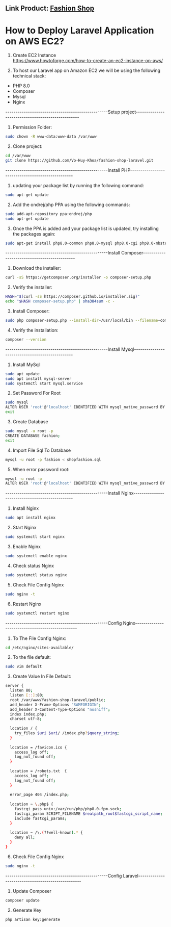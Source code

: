 <h2>Link Product: <a href="http://ec2-54-199-11-6.ap-northeast-1.compute.amazonaws.com/" target="_blank">Fashion Shop</a></h2>

<h1>How to Deploy Laravel Application on AWS EC2?</h1>

1. Create EC2 Instance<br>
https://www.howtoforge.com/how-to-create-an-ec2-instance-on-aws/

2. To host our Laravel app on Amazon EC2 we will be using the following technical stack:
- PHP 8.0 <br>
- Composer<br>
- Mysql<br>
- Nginx<br>


--------------------------------------------------Setup project--------------------------------------------------

1. Permission Folder:
```bash
sudo chown -R www-data:www-data /var/www
```
2. Clone project:
```bash
cd /var/www
git clone https://github.com/Vo-Huy-Khoa/fashion-shop-laravel.git
```
--------------------------------------------------Install PHP--------------------------------------------------

1. updating your package list by running the following command:
```bash
sudo apt-get update
```
2. Add the ondrej/php PPA using the following commands:
```bash
sudo add-apt-repository ppa:ondrej/php
sudo apt-get update
```
3. Once the PPA is added and your package list is updated, try installing the packages again:
```bash
sudo apt-get install php8.0-common php8.0-mysql php8.0-cgi php8.0-mbstring php8.0-curl php8.0-gd php8.0-xml php8.0-xmlrpc php-pear php8.0-fpm
```
--------------------------------------------------Install Composer---------------------------------------------
1. Download the installer: <br>
``` bash
curl -sS https://getcomposer.org/installer -o composer-setup.php
```

2. Verify the installer: <br>
``` bash
HASH="$(curl -sS https://composer.github.io/installer.sig)"
echo "$HASH composer-setup.php" | sha384sum -c -
```
3. Install Composer: <br>
``` bash
sudo php composer-setup.php --install-dir=/usr/local/bin --filename=composer
```
4. Verify the installation: <br>
``` bash
composer --version
```

--------------------------------------------------Install Mysql------------------------------------------------

1. Install MySql
```bash
sudo apt update
sudo apt install mysql-server
sudo systemctl start mysql.service
```

2. Set Password For Root
```bash
sudo mysql
ALTER USER 'root'@'localhost' IDENTIFIED WITH mysql_native_password BY '123456';
exit
```

3. Create Database
```bash
sudo mysql -u root -p
CREATE DATABASE fashion;
exit
```
4. Import File Sql To Database
```bash
mysql -u root -p fashion < shopfashion.sql
```
5. When error password root:
```bash
mysql -u root -p
ALTER USER 'root'@'localhost' IDENTIFIED WITH mysql_native_password BY 'mật_khẩu_mới';
```
--------------------------------------------------Install Nginx------------------------------------------------

1. Install Nginx
```bash
sudo apt install nginx
```
2. Start Nginx
```bash
sudo systemctl start nginx
```
3. Enable Nginx
```bash
sudo systemctl enable nginx
```
4. Check status Nginx
```bash
sudo systemctl status nginx
```
5. Check File Config Nginx
```bash
sudo nginx -t
```
6. Restart Nginx
```bash
sudo systemctl restart nginx
```
--------------------------------------------------Config Nginx-------------------------------------------------

1. To The File Config Nginx:
```bash
cd /etc/nginx/sites-available/
```
2. To the file default:
```bash
sudo vim default
```
3. Create Value In File Default:
```bash
server {
  listen 80;
  listen [::]:80;
  root /var/www/fashion-shop-laravel/public;
  add_header X-Frame-Options "SAMEORIGIN";
  add_header X-Content-Type-Options "nosniff";
  index index.php;
  charset utf-8;
  
  location / {
    try_files $uri $uri/ /index.php?$query_string;
  }
  
  location = /favicon.ico { 
    access_log off; 
    log_not_found off; 
  }
  
  location = /robots.txt  { 
    access_log off; 
    log_not_found off; 
  }
  
  error_page 404 /index.php;
  
  location ~ \.php$ {
    fastcgi_pass unix:/var/run/php/php8.0-fpm.sock;
    fastcgi_param SCRIPT_FILENAME $realpath_root$fastcgi_script_name;
    include fastcgi_params;
  }
  
  location ~ /\.(?!well-known).* {
    deny all;
  }
}

```
6. Check File Config Nginx
```bash
sudo nginx -t
```
--------------------------------------------------Config Laravel--------------------------------------------------
1. Update Composer
```bash
composer update
```
2. Generate Key
```bash
php artisan key:generate
```
